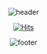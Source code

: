 <div align=center>

  ![header](https://capsule-render.vercel.app/api?type=waving&color=random&height=300&section=header&text=SeyeongKimBaek&fontSize=90)

  [![Hits](https://hits.seeyoufarm.com/api/count/incr/badge.svg?url=https%3A%2F%2Fgithub.com%2FKimBaek-Seyeong%2Fhit-counter&count_bg=%23D18EFF&title_bg=%23FFE681&icon=&icon_color=%23FFFFFF&title=hits&edge_flat=false)](https://hits.seeyoufarm.com) 
	
  ![footer](https://capsule-render.vercel.app/api?type=waving&color=random&height=150&section=footer)	

</div>
